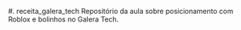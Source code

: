 #. receita_galera_tech
Repositório da aula sobre posicionamento com Roblox e bolinhos no Galera Tech.
